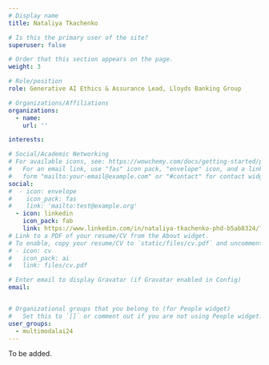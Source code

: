 ```yaml
---
# Display name
title: Nataliya Tkachenko

# Is this the primary user of the site?
superuser: false

# Order that this section appears on the page.
weight: 3

# Role/position
role: Generative AI Ethics & Assurance Lead, Lloyds Banking Group

# Organizations/Affiliations
organizations:
  - name:
    url: ''

interests:

# Social/Academic Networking
# For available icons, see: https://wowchemy.com/docs/getting-started/page-builder/#icons
#   For an email link, use "fas" icon pack, "envelope" icon, and a link in the
#   form "mailto:your-email@example.com" or "#contact" for contact widget.
social:
#  - icon: envelope
#    icon_pack: fas
#    link: 'mailto:test@example.org'
  - icon: linkedin
    icon_pack: fab
    link: https://www.linkedin.com/in/nataliya-tkachenko-phd-b5ab8324/?originalSubdomain=uk
# Link to a PDF of your resume/CV from the About widget.
# To enable, copy your resume/CV to `static/files/cv.pdf` and uncomment the lines below.
# - icon: cv
#   icon_pack: ai
#   link: files/cv.pdf

# Enter email to display Gravatar (if Gravatar enabled in Config)
email: 


# Organizational groups that you belong to (for People widget)
#   Set this to `[]` or comment out if you are not using People widget.
user_groups:
  - multimodalai24
---
```

To be added.
